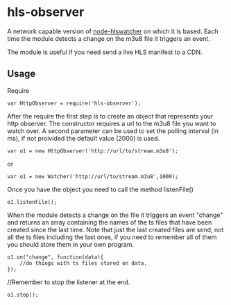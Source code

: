 hls-observer
===============

A network capable version of <a href="http://github.com/marc-ferrer/node-hlswatcher">node-hlswatcher</a> on which it is based. Each time the module detects a change on the m3u8 file it triggers an event.

The module is useful if you need send a live HLS manifest to a CDN.


## Usage ####################################################################

Require

	var HttpObserver = require('hls-observer');

After the require the first step is to create an object that represents your http observer.
The constructor requires a url to the m3u8 file you want to watch over.
A second parameter can be used to set the polling interval (in ms),
if not proivided the default value (2000) is used.

	var o1 = new HttpObserver('http://url/to/stream.m3u8');

or

	var o1 = new Watcher('http://url/to/stream.m3u8',1000);

Once you have the object you need to call the method listenFile()

	o1.listenFile();

When the module detects a change on the file it triggers an event "change" and returns
an array containing the names of the ts files that have been created since the last time.
Note that just the last created files are send, not all the ts files including the last ones,
if you need to remember all of them you should store them in your own program.

	o1.on("change", function(data){
		//do things with ts files stored on data.
	});

//Remember to stop the listener at the end.

	o1.stop();
